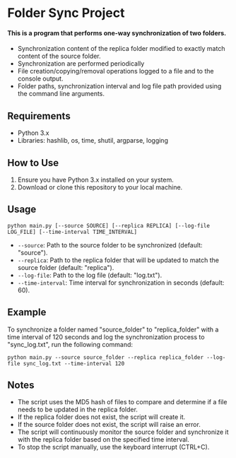 # Folder Sync Project

#### This is a program that performs one-way synchronization of two folders.
* Synchronization content of the replica folder  modified to exactly match content of the source folder.
* Synchronization are performed periodically
* File creation/copying/removal operations  logged to a file and to the console output.
* Folder paths, synchronization interval and log file path  provided using the command line arguments.

## Requirements

* Python 3.x
* Libraries: hashlib, os, time, shutil, argparse, logging
## How to Use

1. Ensure you have Python 3.x installed on your system.
2. Download or clone this repository to your local machine.

## Usage

```
python main.py [--source SOURCE] [--replica REPLICA] [--log-file LOG_FILE] [--time-interval TIME_INTERVAL]
```

- `--source`: Path to the source folder to be synchronized (default: "source").
- `--replica`: Path to the replica folder that will be updated to match the source folder (default: "replica").
- `--log-file`: Path to the log file (default: "log.txt").
- `--time-interval`: Time interval for synchronization in seconds (default: 60).

## Example

To synchronize a folder named "source_folder" to "replica_folder" with a time interval of 120 seconds and log the synchronization process to "sync_log.txt", run the following command:

```
python main.py --source source_folder --replica replica_folder --log-file sync_log.txt --time-interval 120
```

## Notes

- The script uses the MD5 hash of files to compare and determine if a file needs to be updated in the replica folder.
- If the replica folder does not exist, the script will create it.
- If the source folder does not exist, the script will raise an error.
- The script will continuously monitor the source folder and synchronize it with the replica folder based on the specified time interval.
- To stop the script manually, use the keyboard interrupt (CTRL+C).

